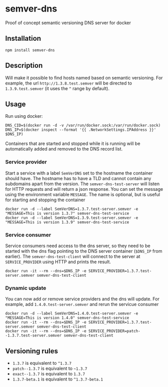 # semver-dns

Proof of concept semantic versioning DNS server for docker

## Installation

```
npm install semver-dns
```

## Description
Will make it possible to find hosts named based on semantic versioning. For example, the url `http://1.3.8.test.semver` will be directed to `1.3.9.test.semver` (it uses the `^` range by default).

## Usage

Run using docker:

```
DNS_CID=$(docker run -d -v /var/run/docker.sock:/var/run/docker.sock)
DNS_IP=$(docker inspect --format '{{ .NetworkSettings.IPAddress }}' $DNS_IP)
```

Containers that are started and stopped while it is running will be automatically added and removed to the DNS record list.

### Service provider
Start a service with a label `SemVerDNS` set to the hostname the container should have. The hostname has to have a TLD and cannot contain any subdomains apart from the version. The `semver-dns-test-server` will listen for HTTP requests and will return a json response. You can set the message using the environment variable `MESSAGE`. The name is optional, but is useful for starting and stopping the container

```
docker run -d --label SemVerDNS=1.3.7.test-server.semver -e "MESSAGE=This is version 1.3.7" semver-dns-test-service
docker run -d --label SemVerDNS=1.3.9.test-server.semver -e "MESSAGE=This is version 1.3.9" semver-dns-test-service
```

### Service consumer
Service consumers need access to the dns server, so they need to be started with the dns flag pointing to the DNS server container (`$DNS_IP` from earlier). The `semver-dns-test-client` will connect to the server at `SERVICE_PROVIDER` using HTTP and prints the result.

```
docker run -it --rm --dns=$DNS_IP -e SERVICE_PROVIDER=1.3.7.test-server.semver semver-dns-test-client
```

### Dynamic update
You can now add or remove service providers and the dns will update. For example, add `1.4.0.test-server.semver` and rerun the servicue consumer

```
docker run -d --label SemVerDNS=1.4.0.test-server.semver -e "MESSAGE=This is version 1.4.0" semver-dns-test-service
docker run -it --rm --dns=$DNS_IP -e SERVICE_PROVIDER=1.3.7.test-server.semver semver-dns-test-client
docker run -it --rm --dns=$DNS_IP -e SERVICE_PROVIDER=patch--1.3.7.test-server.semver semver-dns-test-client
```

## Versioning rules

* `1.3.7` is equivalent to `^1.3.7`
* `patch--1.3.7` is equivalent to `~1.3.7`
* `exact--1.3.7` is equivalent to `1.3.7`
* `1.3.7-beta.1` is equivalent to `^1.3.7-beta.1`
